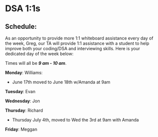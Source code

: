 # DSA 1:1s

## Schedule:
As an opportunity to provide more 1:1 whiteboard 
assistance every day of the week, Greg, our 
TA will provide 1:1 assistance with a student 
to help improve both your coding/DSA and 
interviewing skills. Here is your dedicated 
day of the week below:

Times will all be ***9 am - 10 am***.  

**Monday**: Williams:
- June 17th moved to June 18th w/Amanda at 9am

**Tuesday**: Evan

**Wednesday**: Jon

**Thursday**: Richard
- Thursday July 4th, moved to Wed the 3rd at 9am with Amanda

**Friday**: Meggan